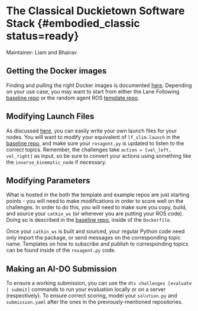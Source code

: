 # The Classical Duckietown Software Stack {#embodied_classic status=ready}

Maintainer: Liam and Bhairav

## Getting the Docker images

Finding and pulling the right Docker images is documented [here](http://docs.duckietown.org/DT18/AIDO/out/ros_baseline.html). Depending on your use case, you may want to start from either the Lane Following [baseline repo](https://github.com/duckietown/challenge-aido1_LF1-baseline-duckietown) or the random agent ROS [template repo](https://github.com/duckietown/challenge-aido1_LF1-template-ros).

## Modifying Launch Files

As discussed [here](http://docs.duckietown.org/DT18/AIDO/out/ros_baseline.html#lanefollowing-ros-baseline), you can easily write your own launch files for your nodes. You will want to modify your equivalent of `lf_slim.launch` in the [baseline repo](https://github.com/duckietown/challenge-aido1_LF1-baseline-duckietown), and make sure your `rosagent.py` is updated to listen to the correct topics. Remember, the challenges take `action = [vel_left, vel_right]` as input, so be sure to convert your actions using something like the `inverse_kinematic_node` if necessary.

## Modifying Parameters

What is hosted in the both the template and example repos are just starting points - you will need to make modifications in order to score well on the challenges. In order to do this, you will need to make sure you copy, build, and source your `catkin_ws` (or wherever you are putting your ROS code). Doing so is described in the [baseline repo](https://github.com/duckietown/challenge-aido1_LF1-baseline-duckietown), inside of the `Dockerfile`.

Once your `catkin_ws` is built and sourced, your regular Python code need only import the package, or send messages on the corresponding topic name. Templates on how to subscribe and publish to corresponding topics can be found inside of the `rosagent.py` code.

## Making an AI-DO Submission

To ensure a working submission, you can use the `dts challenges [evaluate | submit]` commands to run your evaluation locally or on a server (respectively). To ensure correct scoring, model your `solution.py` and `submission.yaml` after the ones in the previously-mentioned repositories.

